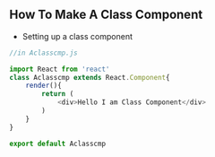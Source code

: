 ## How To Make A Class Component

* Setting up a class component
```js
//in Aclasscmp.js

import React from 'react'
class Aclasscmp extends React.Component{
    render(){
        return (
            <div>Hello I am Class Component</div>
        )
    }
}

export default Aclasscmp
```
